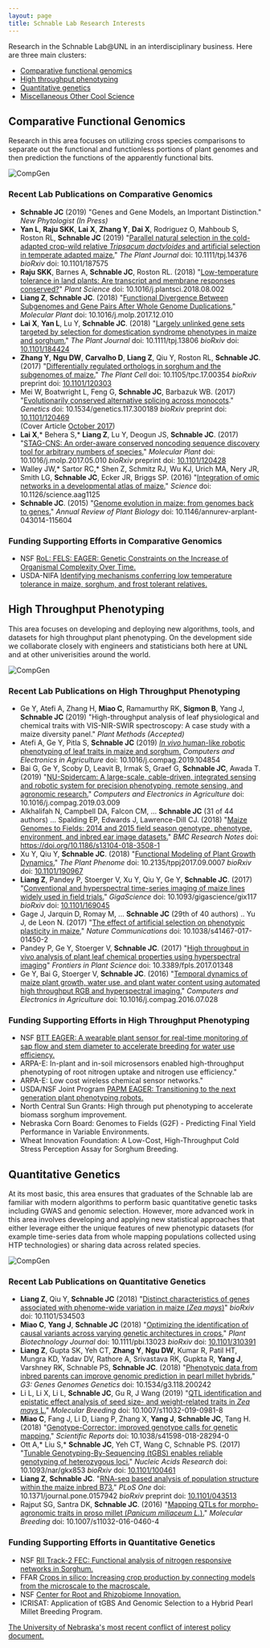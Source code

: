 ```yaml
---
layout: page
title: Schnable Lab Research Interests
---
```


Research in the Schnable Lab@UNL in an interdisciplinary business. Here are three main clusters:
<ul>
<li><a href="#Comparative">Comparative functional genomics</a></li>
<li><a href="#Phenotyping">High throughput phenotyping</a></li>
<li><a href="#QuantGen">Quantitative genetics</a></li>
<li><a href="#Orphan">Miscellaneous Other Cool Science</a></li>
</ul>

<a id="Comparative">

## Comparative Functional Genomics


Research in this area focuses on utilizing cross species comparisons to separate out the functional and functionless portions of plant genomes and then prediction the functions of the apparently functional bits.

![CompGen](/images/optimized/Science_Images/CompGenMerged.jpg)

### Recent Lab Publications on Comparative Genomics

* **Schnable JC** (2019) "Genes and Gene Models, an Important Distinction." *New Phytologist* *(In Press)*
* **Yan L**, **Raju SKK**, **Lai X**, **Zhang Y**, **Dai X**, Rodriguez O, Mahboub S, Roston RL, **Schnable JC** (2019) "[Parallel natural selection in the cold-adapted crop-wild relative *Tripsacum dactyloides* and artificial selection in temperate adapted maize.](https://doi.org/10.1111/tpj.14376)" *The Plant Journal* doi: 10.1111/tpj.14376 *bioRxiv* doi: 10.1101/187575
* **Raju SKK**, Barnes A, **Schnable JC**, Roston RL. (2018) "[Low-temperature tolerance in land plants: Are transcript and membrane responses conserved?](https://doi.org/10.1016/j.plantsci.2018.08.002)" *Plant Science* doi: 10.1016/j.plantsci.2018.08.002
* **Liang Z**, **Schnable JC**. (2018) "<a href="https://doi.org/10.1016/j.molp.2017.12.010">Functional Divergence Between Subgenomes and Gene Pairs After Whole Genome Duplications.</a>" <i>Molecular Plant</i> doi: 10.1016/j.molp.2017.12.010
* <b>Lai X</b>, <b>Yan L</b>, Lu Y, <b>Schnable JC</b>. (2018) "<a href="https://doi.org/10.1111/tpj.13806">Largely unlinked gene sets targeted by selection for domestication syndrome phenotypes in maize and sorghum.</a>" <i>The Plant Journal</i> doi: 10.1111/tpj.13806  <i>bioRxiv</i> doi: <a href="https://doi.org/10.1101/184424">10.1101/184424</a>
*  <b>Zhang Y</b>, <b>Ngu DW</b>, <b>Carvalho D</b>, <b>Liang Z</b>, Qiu Y, Roston RL, <b>Schnable JC</b>. (2017) "<a href="http://dx.doi.org/10.1105/tpc.17.00354">Differentially regulated orthologs in sorghum and the subgenomes of maize.</a>" <i>The Plant Cell</i> doi: 10.1105/tpc.17.00354 <i>bioRxiv</i> preprint doi: <a href="http://dx.doi.org/10.1101/120303">10.1101/120303</a>  
*  Mei W, Boatwright L, Feng G, <b>Schnable JC</b>, Barbazuk WB. (2017) "<a href="https://doi.org/10.1534/genetics.117.300189">Evolutionarily conserved alternative splicing across monocots</a>." <i>Genetics</i> doi: 10.1534/genetics.117.300189 <i>bioRxiv</i> preprint doi: <a href="http://dx.doi.org/10.1101/120469">10.1101/120469</a><br>(Cover Article <a href="http://www.genetics.org/content/207/2">October 2017</a>)   
*  <b>Lai X</b>,* Behera S,* <b>Liang Z</b>, Lu Y, Deogun JS, <b>Schnable JC</b>. (2017) "<a href="http://dx.doi.org/10.1016/j.molp.2017.05.010">STAG-CNS: An order-aware conserved noncoding sequence discovery tool for arbitrary numbers of species.</a>" <i>Molecular Plant</i> doi: 10.1016/j.molp.2017.05.010 <i>bioRxiv</i> preprint doi: <a href="http://dx.doi.org/10.1101/120428">10.1101/120428</a>  
* Walley JW,* Sartor RC,* Shen Z, Schmitz RJ, Wu KJ, Urich MA, Nery JR, Smith LG, <b>Schnable JC</b>, Ecker JR, Briggs SP. (2016) "<a href="http://dx.doi.org/10.1126/science.aag1125">Integration of omic networks in a developmental atlas of maize.</a>" <i>Science</i> doi: 10.1126/science.aag1125
* <b>Schnable JC</b>. (2015) "<a href="http://dx.doi.org/10.1146/annurev-arplant-043014-115604">Genome evolution in maize: from genomes back to genes.</a>" <i>Annual Review of Plant Biology</i> doi: 10.1146/annurev-arplant-043014-115604

### Funding Supporting Efforts in Comparative Genomics

* NSF [RoL: FELS: EAGER: Genetic Constraints on the Increase of Organismal Complexity Over Time.](https://www.nsf.gov/awardsearch/showAward?AWD_ID=1838307)
* USDA-NIFA [Identifying mechanisms conferring low temperature tolerance in maize, sorghum, and frost tolerant relatives.](https://portal.nifa.usda.gov/web/crisprojectpages/1008702-identifying-mechanisms-conferring-low-temperature-tolerance-in-maize-sorghum-and-frost-tolerant-relatives.html)

<a id="Phenotying"></a>

## High Throughput Phenotyping


This area focuses on developing and deploying new algorithms, tools, and datasets for high throughput plant phenotyping. On the development side we collaborate closely with engineers and statisticians both here at UNL and at other univerisities around the world.

![CompGen](/images/optimized/Science_Images/HTPMerged.jpg)

### Recent Lab Publications on High Throughput Phenotyping

* Ge Y, Atefi A, Zhang H, **Miao C**, Ramamurthy RK, **Sigmon B**, Yang J, **Schnable JC** (2019) "High-throughput analysis of leaf physiological and chemical traits with VIS-NIR-SWIR spectroscopy: A case study with a maize diversity panel." *Plant Methods* *(Accepted)*
* Atefi A, Ge Y,  Pitla S, **Schnable JC** (2019) [*In vivo* human-like robotic phenotyping of leaf traits in maize and sorghum.](https://doi.org/10.1016/j.compag.2019.104854) *Computers and Electronics in Agriculture* doi: 10.1016/j.compag.2019.104854
* Bai G, Ge Y, Scoby D, Leavit B, Irmak S, Graef G, **Schnable JC**, Awada T. (2019) "[NU-Spidercam: A large-scale, cable-driven, integrated sensing and robotic system for precision phenotyping, remote sensing, and agronomic research.](https://authors.elsevier.com/sd/article/S0168169918314170)" *Computers and Electronics in Agriculture* doi: 10.1016/j.compag.2019.03.009
* Alkhalifah N, Campbell DA, Falcon CM, ... **Schnable JC** (31 of 44 authors) ... Spalding EP, Edwards J, Lawrence-Dill CJ. (2018) "[Maize Genomes to Fields: 2014 and 2015 field season genotype, phenotype, environment, and inbred ear image datasets.](https://doi.org/10.1186/s13104-018-3508-1)" <i>BMC Research Notes</i> doi: https://doi.org/10.1186/s13104-018-3508-1
* Xu Y, Qiu Y, **Schnable JC**. (2018) "[Functional Modeling of Plant Growth Dynamics.](https://dl.sciencesocieties.org/publications/tppj/abstracts/1/1/170007)" <i>The Plant Phenome</i> doi: 10.2135/tppj2017.09.0007 <i>bioRxiv</i> doi: <a href="https://doi.org/10.1101/190967">10.1101/190967</a>
*  <b>Liang Z</b>, Pandey P, Stoerger V, Xu Y, Qiu Y, Ge Y, <b>Schnable JC</b>. (2017) "<a href="https://academic.oup.com/gigascience/advance-article/doi/10.1093/gigascience/gix117/4656251?guestAccessKey=71c1c32f-78fd-42c0-99a3-38e6c4fd8100">Conventional and hyperspectral time-series imaging of maize lines widely used in field trials.</a>" <i>GigaScience</i> doi: 10.1093/gigascience/gix117 <i>bioRxiv</i> doi: <a href="https://doi.org/10.1101/169045">10.1101/169045</a>
*  Gage J, Jarquin D, Romay M, ... <b>Schnable JC</b> (29th of 40 authors) .. Yu J, de Leon N. (2017) "<a href="https://doi.org/10.1038/s41467-017-01450-2">The effect of artificial selection on phenotypic plasticity in maize.</a>" <i>Nature Communications</i> doi: 10.1038/s41467-017-01450-2  
*  Pandey P, Ge Y, Stoerger V, <b>Schnable JC</b>. (2017) "<a href="http://dx.doi.org/10.3389/fpls.2017.01348">High throughput in vivo analysis of plant leaf chemical properties using hyperspectral imaging</a>" <i>Frontiers in Plant Science</i> doi: 10.3389/fpls.2017.01348  
* Ge Y, Bai G, Stoerger V, <b>Schnable JC</b>. (2016) "<a href="http://dx.doi.org/10.1016/j.compag.2016.07.028">Temporal dynamics of maize plant growth, water use, and plant water content using automated high throughput RGB and hyperspectral imaging.</a>" <i>Computers and Electronics in Agriculture</i> doi: 10.1016/j.compag.2016.07.028

### Funding Supporting Efforts in High Throughput Phenotyping

* NSF [BTT EAGER: A wearable plant sensor for real-time monitoring of sap flow and stem diameter to accelerate breeding for water use efficiency.](https://www.nsf.gov/awardsearch/showAward?AWD_ID=1844563)
* ARPA-E: In-plant and in-soil microsensors enabled high-throughput phenotyping of root nitrogen uptake and nitrogen use efficiency."
* ARPA-E: Low cost wireless chemical sensor networks."
* USDA/NSF Joint Program [PAPM EAGER: Transitioning to the next generation plant phenotyping robots.](https://reeis.usda.gov/web/crisprojectpages/1011763-papm-eager-transitioning-to-the-next-generation-plant-phenotyping-robots.html)
* North Central Sun Grants: High through put phenotyping to accelerate biomass sorghum improvement.
* Nebraska Corn Board: Genomes to Fields (G2F) - Predicting Final Yield Performance in Variable Environments.
* Wheat Innovation Foundation: A Low-Cost, High-Throughput Cold Stress Perception Assay for Sorghum Breeding.


<a id="QuantGen" />

## Quantitative Genetics


At its most basic, this area ensures that graduates of the Schnable lab are familiar with modern algorithms to perform basic quantitative genetic tasks including GWAS and genomic selection. However, more advanced work in this area involves developing and applying new statistical approaches that either leverage either the unique features of new phenotypic datasets (for example time-series data from whole mapping populations collected using HTP technologies) or sharing data across related species.

![CompGen](/images/optimized/Science_Images/QGMerged.jpg)

### Recent Lab Publications on Quantitative Genetics

* **Liang Z**, Qiu Y, **Schnable JC** (2018) "[Distinct characteristics of genes associated with phenome-wide variation in maize (*Zea mays*)](https://doi.org/10.1101/534503)" *bioRxiv* doi: 10.1101/534503
* **Miao C**, **Yang J**, **Schnable JC** (2018) "[Optimizing the identification of causal variants across varying genetic architectures in crops.](https://doi.org/10.1111/pbi.13023)" *Plant Biotechnology Journal* doi: 10.1111/pbi.13023 <i>bioRxiv</i> doi: [10.1101/310391](https://doi.org/10.1101/310391)
* <b>Liang Z</b>, Gupta SK, Yeh CT, <b>Zhang Y</b>, <b>Ngu DW</b>, Kumar R, Patil HT, Mungra KD, Yadav DV, Rathore A, Srivastava RK, Gupkta R, <b>Yang J</b>, Varshney RK, Schnable PS, <b>Schnable JC</b>. (2018) "[Phenotypic data from inbred parents can improve genomic prediction in pearl millet hybrids.](https://doi.org/10.1534/g3.118.200242)" <i>G3: Genes Genomes Genetics</i> doi: 10.1534/g3.118.200242
* Li L, Li X, Li L, **Schnable JC**, Gu R, J Wang (2019) "[QTL identification and epistatic effect analysis of seed size- and weight-related traits in *Zea mays* L.](https://doi.org/10.1007/s11032-019-0981-8)" *Molecular Breeding* doi: 10.1007/s11032-019-0981-8
* **Miao C**, Fang J, Li D, Liang P, Zhang X, **Yang J**, **Schnable JC**, Tang H. (2018) "[Genotype-Corrector: improved genotype calls for genetic mapping.](https://doi.org/10.1038/s41598-018-28294-0)" <i>Scientific Reports</i> doi: 10.1038/s41598-018-28294-0
*  Ott A,* Liu S,* <b>Schnable JC</b>, Yeh CT, Wang C, Schnable PS. (2017) "<a href="https://academic.oup.com/nar/article/doi/10.1093/nar/gkx853/4210942/tGBS-genotypingbysequencing-enables-reliable?guestAccessKey=0ba723ae-c6b2-4d7f-841e-cd46b4bf68f9">Tunable Genotyping-By-Sequencing (tGBS) enables reliable genotyping of heterozygous loci.</a>" <i>Nucleic Acids Research</i> doi: 10.1093/nar/gkx853 <i>bioRxiv</i> doi: <a href="http://dx.doi.org/10.1101/100461">10.1101/100461</a>   
* <b>Liang Z</b>, <b>Schnable JC</b>. "<a href="http://dx.doi.org/10.1371/journal.pone.0157942">RNA-seq based analysis of population structure within the maize inbred B73.</a>" <i>PLoS One</i> doi: 10.1371/journal.pone.0157942 <i>bioRxiv</i> preprint doi: <a href="http://dx.doi.org/10.1101/043513">10.1101/043513</a>
*  Rajput SG, Santra DK, <b>Schnable JC</b>. (2016) "<a href="http://dx.doi.org/10.1007/s11032-016-0460-4">Mapping QTLs for morpho-agronomic traits in proso millet (<i>Panicum miliaceum L.</i>).</a>" <i>Molecular Breeding</i> doi: 10.1007/s11032-016-0460-4

### Funding Supporting Efforts in Quantitative Genetics

* NSF [RII Track-2 FEC: Functional analysis of nitrogen responsive networks in Sorghum.](https://www.nsf.gov/awardsearch/showAward?AWD_ID=1826781&HistoricalAwards=false)
* FFAR [Crops in silico: Increasing crop production by connecting models from the microscale to the macroscale.](http://www.ncsa.illinois.edu/news/story/crops_in_silico_project_awarded_5_million)
* NSF [Center for Root and Rhizobiome Innovation.](https://nsf.gov/awardsearch/showAward?AWD_ID=1557417)
* ICRISAT: Application of tGBS And Genomic Selection to a Hybrid Pearl Millet Breeding Program.

<a href="Pubs/Sruti_KDD_FEWS.pdf">The University of Nebraska's most recent conflict of interest policy document.</a>
